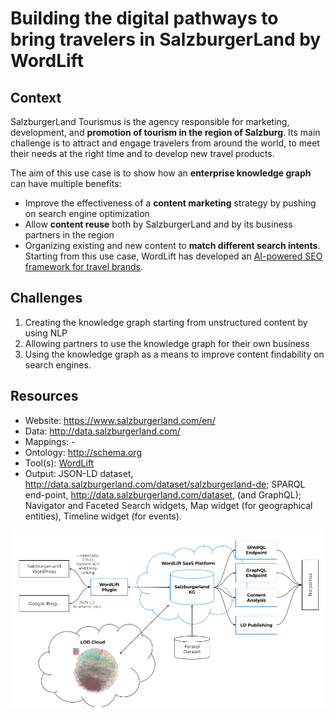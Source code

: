 # Building the digital pathways to bring travelers in SalzburgerLand by WordLift

## Context
SalzburgerLand Tourismus is the agency responsible for marketing, development, and **promotion of tourism in the region of Salzburg**. Its main challenge is to attract and engage travelers from around the world, to meet their needs at the right time and to develop new travel products.

The aim of this use case is to show how an **enterprise knowledge graph** can have multiple benefits:
* Improve the effectiveness of a **content marketing** strategy by pushing on search engine optimization
* Allow **content reuse** both by SalzburgerLand and by its business partners in the region
* Organizing existing and new content to **match different search intents**.
Starting from this use case, WordLift has developed an [AI-powered SEO framework for travel brands](https://wordlift.io). 


## Challenges
1. Creating the knowledge graph starting from unstructured content by using NLP
1. Allowing partners to use the knowledge graph for their own business
1. Using the knowledge graph as a means to improve content findability on search engines.

## Resources
- Website: https://www.salzburgerland.com/en/
- Data: http://data.salzburgerland.com/
- Mappings: -
- Ontology: http://schema.org
- Tool(s): [WordLift](https://wordlift.io)
- Output: JSON-LD dataset, http://data.salzburgerland.com/dataset/salzburgerland-de; SPARQL end-point, http://data.salzburgerland.com/dataset, (and GraphQL); Navigator and Faceted Search widgets, Map widget (for geographical entities), Timeline widget (for events).

![Diagram](images/salzburgerland-wordlift-use-case.png?raw=true)
